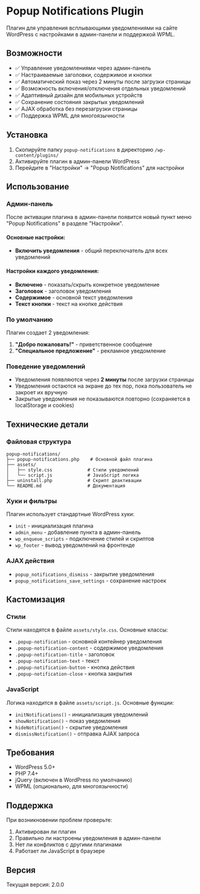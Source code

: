 # Popup Notifications Plugin

Плагин для управления всплывающими уведомлениями на сайте WordPress с настройками в админ-панели и поддержкой WPML.

## Возможности

- ✅ Управление уведомлениями через админ-панель
- ✅ Настраиваемые заголовки, содержимое и кнопки
- ✅ Автоматический показ через 2 минуты после загрузки страницы
- ✅ Возможность включения/отключения отдельных уведомлений
- ✅ Адаптивный дизайн для мобильных устройств
- ✅ Сохранение состояния закрытых уведомлений
- ✅ AJAX обработка без перезагрузки страницы
- ✅ Поддержка WPML для многоязычности

## Установка

1. Скопируйте папку `popup-notifications` в директорию `/wp-content/plugins/`
2. Активируйте плагин в админ-панели WordPress
3. Перейдите в "Настройки" → "Popup Notifications" для настройки

## Использование

### Админ-панель

После активации плагина в админ-панели появится новый пункт меню "Popup Notifications" в разделе "Настройки".

#### Основные настройки:
- **Включить уведомления** - общий переключатель для всех уведомлений

#### Настройки каждого уведомления:
- **Включено** - показать/скрыть конкретное уведомление
- **Заголовок** - заголовок уведомления
- **Содержимое** - основной текст уведомления
- **Текст кнопки** - текст на кнопке действия

### По умолчанию

Плагин создает 2 уведомления:
1. **"Добро пожаловать!"** - приветственное сообщение
2. **"Специальное предложение"** - рекламное уведомление

### Поведение уведомлений

- Уведомления появляются через **2 минуты** после загрузки страницы
- Уведомления остаются на экране до тех пор, пока пользователь не закроет их вручную
- Закрытые уведомления не показываются повторно (сохраняется в localStorage и cookies)

## Технические детали

### Файловая структура
```
popup-notifications/
├── popup-notifications.php    # Основной файл плагина
├── assets/
│   ├── style.css             # Стили уведомлений
│   └── script.js             # JavaScript логика
├── uninstall.php             # Скрипт деактивации
└── README.md                 # Документация
```

### Хуки и фильтры

Плагин использует стандартные WordPress хуки:
- `init` - инициализация плагина
- `admin_menu` - добавление пункта в админ-панель
- `wp_enqueue_scripts` - подключение стилей и скриптов
- `wp_footer` - вывод уведомлений на фронтенде

### AJAX действия

- `popup_notifications_dismiss` - закрытие уведомления
- `popup_notifications_save_settings` - сохранение настроек

## Кастомизация

### Стили

Стили находятся в файле `assets/style.css`. Основные классы:
- `.popup-notification` - основной контейнер уведомления
- `.popup-notification-content` - содержимое уведомления
- `.popup-notification-title` - заголовок
- `.popup-notification-text` - текст
- `.popup-notification-button` - кнопка действия
- `.popup-notification-close` - кнопка закрытия

### JavaScript

Логика находится в файле `assets/script.js`. Основные функции:
- `initNotifications()` - инициализация уведомлений
- `showNotification()` - показ уведомления
- `hideNotification()` - скрытие уведомления
- `dismissNotification()` - отправка AJAX запроса

## Требования

- WordPress 5.0+
- PHP 7.4+
- jQuery (включен в WordPress по умолчанию)
- WPML (опционально, для многоязычности)

## Поддержка

При возникновении проблем проверьте:
1. Активирован ли плагин
2. Правильно ли настроены уведомления в админ-панели
3. Нет ли конфликтов с другими плагинами
4. Работает ли JavaScript в браузере

## Версия

Текущая версия: 2.0.0